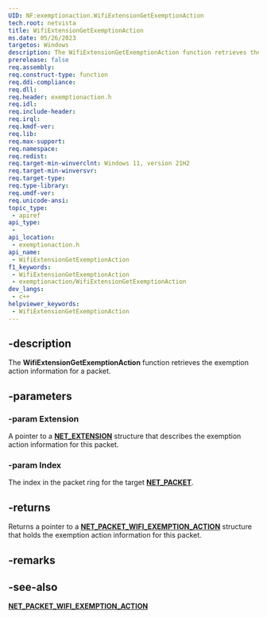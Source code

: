 ```yaml
---
UID: NF:exemptionaction.WifiExtensionGetExemptionAction
tech.root: netvista
title: WifiExtensionGetExemptionAction
ms.date: 05/26/2023
targetos: Windows
description: The WifiExtensionGetExemptionAction function retrieves the exemption action information for a packet.
prerelease: false
req.assembly: 
req.construct-type: function
req.ddi-compliance: 
req.dll: 
req.header: exemptionaction.h
req.idl: 
req.include-header: 
req.irql: 
req.kmdf-ver: 
req.lib: 
req.max-support: 
req.namespace: 
req.redist: 
req.target-min-winverclnt: Windows 11, version 21H2
req.target-min-winversvr: 
req.target-type: 
req.type-library: 
req.umdf-ver: 
req.unicode-ansi: 
topic_type:
 - apiref
api_type:
 - 
api_location:
 - exemptionaction.h
api_name:
 - WifiExtensionGetExemptionAction
f1_keywords:
 - WifiExtensionGetExemptionAction
 - exemptionaction/WifiExtensionGetExemptionAction
dev_langs:
 - c++
helpviewer_keywords:
 - WifiExtensionGetExemptionAction
---
```


## -description

The **WifiExtensionGetExemptionAction** function retrieves the exemption action information for a packet.

## -parameters

### -param Extension

A pointer to a [**NET_EXTENSION**](../extension/ns-extension-_net_extension.md) structure that describes the exemption action information for this packet.

### -param Index

The index in the packet ring for the target [**NET_PACKET**](../packet/ns-packet-_net_packet.md).

## -returns

Returns a pointer to a [**NET_PACKET_WIFI_EXEMPTION_ACTION**](../exemptionactiontypes/ns-exemptionactiontypes-net_packet_wifi_exemption_action.md) structure that holds the exemption action information for this packet.

## -remarks



## -see-also

[**NET_PACKET_WIFI_EXEMPTION_ACTION**](../exemptionactiontypes/ns-exemptionactiontypes-net_packet_wifi_exemption_action.md)